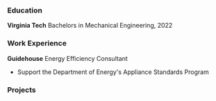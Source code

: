 ### Education
**Virginia Tech**
Bachelors in Mechanical Engineering, 2022

### Work Experience
**Guidehouse**
Energy Efficiency Consultant
* Support the Department of Energy's Appliance Standards Program

### Projects
